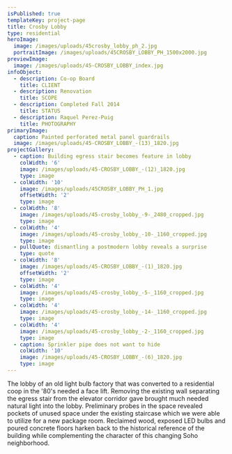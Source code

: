 ```yaml
---
isPublished: true
templateKey: project-page
title: Crosby Lobby
type: residential
heroImage:
  image: /images/uploads/45crosby_lobby_ph_2.jpg
  portraitImage: /images/uploads/45CROSBY_LOBBY_PH_1500x2000.jpg
previewImage:
  image: /images/uploads/45-CROSBY_LOBBY_index.jpg
infoObject:
  - description: Co-op Board
    title: CLIENT
  - description: Renovation
    title: SCOPE
  - description: Completed Fall 2014
    title: STATUS
  - description: Raquel Perez-Puig
    title: PHOTOGRAPHY
primaryImage:
  caption: Painted perforated metal panel guardrails
  image: /images/uploads/45-CROSBY_LOBBY_-(13)_1820.jpg
projectGallery:
  - caption: Building egress stair becomes feature in lobby
    colWidth: '6'
    image: /images/uploads/45-CROSBY_LOBBY_-(12)_1820.jpg
    type: image
  - colWidth: '10'
    image: /images/uploads/45CROSBY_LOBBY_PH_1.jpg
    offsetWidth: '2'
    type: image
  - colWidth: '8'
    image: /images/uploads/45-crosby_lobby_-9-_2480_cropped.jpg
    type: image
  - colWidth: '4'
    image: /images/uploads/45-crosby_lobby_-10-_1160_cropped.jpg
    type: image
  - pullQuote: dismantling a postmodern lobby reveals a surprise
    type: quote
  - colWidth: '8'
    image: /images/uploads/45-CROSBY_LOBBY_-(1)_1820.jpg
    offsetWidth: '2'
    type: image
  - colWidth: '4'
    image: /images/uploads/45-crosby_lobby_-5-_1160_cropped.jpg
    type: image
  - colWidth: '4'
    image: /images/uploads/45-crosby_lobby_-14-_1160_cropped.jpg
    type: image
  - colWidth: '4'
    image: /images/uploads/45-crosby_lobby_-2-_1160_cropped.jpg
    type: image
  - caption: Sprinkler pipe does not want to hide
    colWidth: '10'
    image: /images/uploads/45-CROSBY_LOBBY_-(6)_1820.jpg
    type: image
---
```

The lobby of an old light bulb factory that was converted to a residential coop in the '80's needed a face lift. Removing the existing wall separating the egress stair from the elevator corridor gave brought much needed natural light into the lobby. Preliminary probes in the space revealed pockets of unused space under the existing staircase which we were able to utilize for a new package room. Reclaimed wood, exposed LED bulbs and poured concrete floors harken back to the historical reference of the building while complementing the character of this changing Soho neighborhood.
